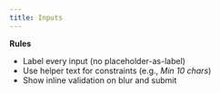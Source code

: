 ```yaml
---
title: Inputs
---
```

**Rules**
- Label every input (no placeholder-as-label)
- Use helper text for constraints (e.g., *Min 10 chars*)
- Show inline validation on blur and submit
